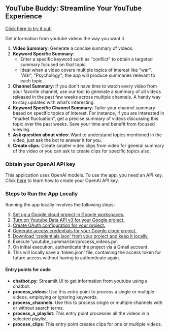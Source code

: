 ## YouTube Buddy: Streamline Your YouTube Experience

[Click here to try it out!](https://youtubebuddy.streamlit.app/)

Get information from youtube videos the way you want it.

1. **Video Summary**: Generate a concise summary of videos.
2. **Keyword Specific Summary**:
   - Enter a specific keyword such as "conflict" to obtain a targeted summary focused on that topic.
   - Ideal when a video covers multiple topics of interest like "war", "AGI", "Psychology"; the app will produce summaries relevant to each topic.
3. **Channel Summary**: If you don't have time to watch every video from your favorite channel, use our tool to generate a summary of all videos released in the past few weeks across multiple channels. A handy way to stay updated with what’s interesting.
4. **Keyword Specific Channel Summary**: Tailor your channel summary based on specific topics of interest. For instance, if you are interested in "market fluctuation", get a precise summary of videos discussing this topic over the past weeks. Save your time and benefit from focused viewing.
5. **Ask question about video**: Want to understand topics mentioned in the video, just ask the bot to answer it for you.
6. **Create clips**: Create smaller video clips from video for general summary of the video or you can ask to create clips for specific topics also.

### Obtain your OpenAI API key
This application uses OpenAI models. To use the app, you need an API key.
Click [here](https://www.maisieai.com/help/how-to-get-an-openai-api-key-for-chatgpt) to learn how to create your OpenAI API key.

### Steps to Run the App Locally

Running the app locally involves the following steps:

1. [Set up a Google cloud project in Google workspaces.](https://developers.google.com/workspace/guides/get-started)
2. [Turn on Youtube Data API v3 for your Google project.](https://www.youtube.com/watch?v=fN8WwVQTWYk)
3. [Create OAuth configuration for your project.](https://developers.google.com/workspace/guides/configure-oauth-consent)
4. [Generate access credentials for your Google cloud project.](https://developers.google.com/workspace/guides/create-credentials)
5. [Download 'credentials.json' from your project and keep it locally.](https://techiejackieblogs.com/how-to-create-google-mail-api-credentials-json/)
6. Execute 'youtube_summarizer/process_videos.py'.
7. On initial execution, authenticate the project via a Gmail account.
8. This will locally save a 'token.json' file, containing the access token for future access without having to authenticate again.


#### Entry points for code

- **chatbot.py**: Streamlit UI to get information from youtube using a chatbot.
- **process_videos**: Use this entry point to process a single or multiple videos, employing or ignoring keywords.
- **process_channels**: Use this to process single or multiple channels with or without search terms.
- **process_a_playlist**: This entry point processes all the videos in a selected playlist.
- **process_clips**: This entry point creates clips for one or multiple videos.
